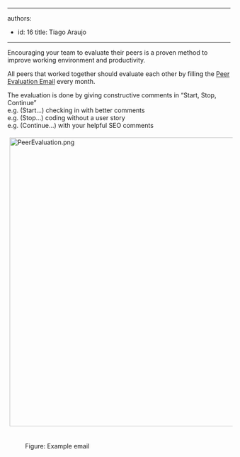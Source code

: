 

---
authors:
  - id: 16
    title: Tiago Araujo
---




<span class='intro'> Encouraging your team to evaluate their peers is a proven method to improve working environment and productivity.​ 
 </span>


  <p>All peers&#160;that worked together should evaluate each other by filling the <a name="Peer Evaluation Email Template" id="Peer Evaluation Email Template" href="/Management/RulestoBetterSpecificationReviews/Documents/PeerEvaluationEmailTemplate.msg" target="_blank">Peer Evaluation Email</a> every month.</p>
<p>The evaluation is done by giving constructive comments in “Start, Stop, Continue”<br>
e.g. (Start...) checking in with better comments&#160;&#160;<br>
e.g. (Stop...) coding without a user story​&#160;&#160; <br>
e.g. (Continue...) with your helpful SEO comments</p><p class="ssw15-rteElement-GreyBox"><img src="/Management/Rules-to-Better-Software-Consultants-Working-in-a-Team/PublishingImages/PeerEvaluation.png" alt="PeerEvaluation.png" style="margin&#58;5px;width&#58;650px;" />​<br></p><dd class="ssw15-rteElement-FigureGood">Figure&#58; Example email​​</dd>






